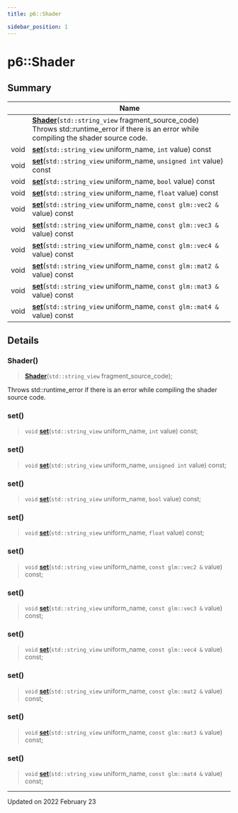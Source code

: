 ```yaml
---
title: p6::Shader

sidebar_position: 1
---
```


# p6::Shader







## Summary

|                | Name           |
| -------------- | -------------- |
| | **[Shader](/reference/Types/shader#shader)**(`std::string_view` fragment_source_code)<br/>Throws std::runtime_error if there is an error while compiling the shader source code.  |
| void | **[set](/reference/Types/shader#set)**(`std::string_view` uniform_name, `int` value) const |
| void | **[set](/reference/Types/shader#set)**(`std::string_view` uniform_name, `unsigned int` value) const |
| void | **[set](/reference/Types/shader#set)**(`std::string_view` uniform_name, `bool` value) const |
| void | **[set](/reference/Types/shader#set)**(`std::string_view` uniform_name, `float` value) const |
| void | **[set](/reference/Types/shader#set)**(`std::string_view` uniform_name, `const glm::vec2 &` value) const |
| void | **[set](/reference/Types/shader#set)**(`std::string_view` uniform_name, `const glm::vec3 &` value) const |
| void | **[set](/reference/Types/shader#set)**(`std::string_view` uniform_name, `const glm::vec4 &` value) const |
| void | **[set](/reference/Types/shader#set)**(`std::string_view` uniform_name, `const glm::mat2 &` value) const |
| void | **[set](/reference/Types/shader#set)**(`std::string_view` uniform_name, `const glm::mat3 &` value) const |
| void | **[set](/reference/Types/shader#set)**(`std::string_view` uniform_name, `const glm::mat4 &` value) const |
## Details


### Shader()

> **[Shader](/reference/Types/shader#shader)**(`std::string_view` fragment_source_code);


Throws std::runtime_error if there is an error while compiling the shader source code. 

### set()

> `void` **[set](/reference/Types/shader#set)**(`std::string_view` uniform_name, `int` value) const;



### set()

> `void` **[set](/reference/Types/shader#set)**(`std::string_view` uniform_name, `unsigned int` value) const;



### set()

> `void` **[set](/reference/Types/shader#set)**(`std::string_view` uniform_name, `bool` value) const;



### set()

> `void` **[set](/reference/Types/shader#set)**(`std::string_view` uniform_name, `float` value) const;



### set()

> `void` **[set](/reference/Types/shader#set)**(`std::string_view` uniform_name, `const glm::vec2 &` value) const;



### set()

> `void` **[set](/reference/Types/shader#set)**(`std::string_view` uniform_name, `const glm::vec3 &` value) const;



### set()

> `void` **[set](/reference/Types/shader#set)**(`std::string_view` uniform_name, `const glm::vec4 &` value) const;



### set()

> `void` **[set](/reference/Types/shader#set)**(`std::string_view` uniform_name, `const glm::mat2 &` value) const;



### set()

> `void` **[set](/reference/Types/shader#set)**(`std::string_view` uniform_name, `const glm::mat3 &` value) const;



### set()

> `void` **[set](/reference/Types/shader#set)**(`std::string_view` uniform_name, `const glm::mat4 &` value) const;



-------------------------------

Updated on 2022 February 23